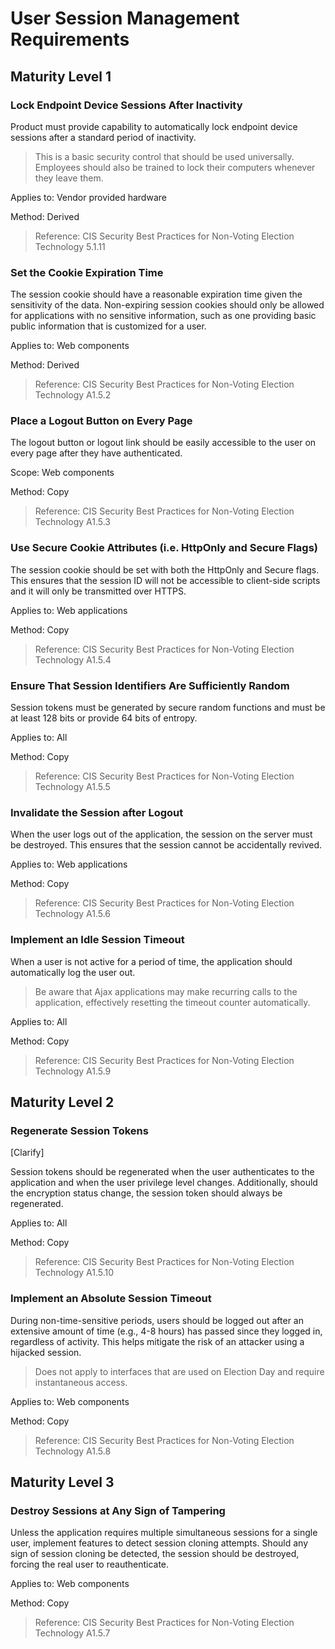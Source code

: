 # User Session Management Requirements

## Maturity Level 1

### Lock Endpoint Device Sessions After Inactivity

Product must provide capability to automatically lock endpoint device sessions after a standard period of inactivity.

> This is a basic security control that should be used universally. Employees should also be trained to lock their computers whenever they leave them.

Applies to: Vendor provided hardware

Method: Derived

> Reference: CIS Security Best Practices for Non-Voting Election Technology 5.1.11

### Set the Cookie Expiration Time

The session cookie should have a reasonable expiration time given the sensitivity of the data. Non-expiring session cookies should only be allowed for applications with no sensitive information, such as one providing basic public information that is customized for a user.

Applies to: Web components

Method: Derived

> Reference: CIS Security Best Practices for Non-Voting Election Technology A1.5.2

### Place a Logout Button on Every Page

The logout button or logout link should be easily accessible to the user on every page after they have authenticated.

Scope: Web components

Method: Copy

> Reference: CIS Security Best Practices for Non-Voting Election Technology A1.5.3

### Use Secure Cookie Attributes (i.e. HttpOnly and Secure Flags)

The session cookie should be set with both the HttpOnly and Secure flags. This ensures that the session ID will not be accessible to client-side scripts and it will only be transmitted over HTTPS.

Applies to: Web applications

Method: Copy

> Reference: CIS Security Best Practices for Non-Voting Election Technology A1.5.4

### Ensure That Session Identifiers Are Sufficiently Random

Session tokens must be generated by secure random functions and must be at least 128 bits or provide 64 bits of entropy.

Applies to: All

Method: Copy

> Reference: CIS Security Best Practices for Non-Voting Election Technology A1.5.5

### Invalidate the Session after Logout

When the user logs out of the application, the session on the server must be destroyed. This ensures that the session cannot be accidentally revived.

Applies to: Web applications

Method: Copy

> Reference: CIS Security Best Practices for Non-Voting Election Technology A1.5.6

### Implement an Idle Session Timeout

When a user is not active for a period of time, the application should automatically log the user out.

> Be aware that Ajax applications may make recurring calls to the application, effectively resetting the timeout counter automatically.

Applies to: All

Method: Copy

> Reference: CIS Security Best Practices for Non-Voting Election Technology A1.5.9

## Maturity Level 2

### Regenerate Session Tokens

[Clarify]

Session tokens should be regenerated when the user authenticates to the application and when the user privilege level changes. Additionally, should the encryption status change, the session token should always be regenerated.

Applies to: All

Method: Copy

> Reference: CIS Security Best Practices for Non-Voting Election Technology A1.5.10

### Implement an Absolute Session Timeout

During non-time-sensitive periods, users should be logged out after an extensive amount of time (e.g., 4-8 hours) has passed since they logged in, regardless of activity. This helps mitigate the risk of an attacker using a hijacked session.

> Does not apply to interfaces that are used on Election Day and require instantaneous access.

Applies to: Web components

Method: Copy

> Reference: CIS Security Best Practices for Non-Voting Election Technology A1.5.8

## Maturity Level 3

### Destroy Sessions at Any Sign of Tampering

Unless the application requires multiple simultaneous sessions for a single user, implement features to detect session cloning attempts. Should any sign of session cloning be detected, the session should be destroyed, forcing the real user to reauthenticate.

Applies to: Web components

Method: Copy

> Reference: CIS Security Best Practices for Non-Voting Election Technology A1.5.7

